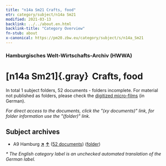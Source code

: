 ```yaml
---
title: "n14a Sm21 Crafts, food"
etr: category/subject/n14a Sm21
modified: 2021-03-13
backlink: ../../about.en.html
backlink-title: "Category Overview"
fn-stub: about
x-canonical: https://pm20.zbw.eu/category/subject/s/n14a_Sm21
---
```


### Hamburgisches Welt-Wirtschafts-Archiv (HWWA)
# [n14a Sm21]{.gray}&#8201; Crafts, food&#160; 





In total 1 subject folders, 52 documents - folders incomplete.
For material not published as folders, please check the [digitized micro-films](/film/h1_sh.de.html) (in German).

_For direct access to the documents, click the "(xy documents)" link, for folder information use the "(folder)" link._

## Subject archives


- A9 Hamburg [**&nearr;**](../../../geo/i/140905/about.en.html "Hamburg (all folders)") [**&uarr;**](../../../geo/about.en.html#A9 "Country category system") (<a href="https://pm20.zbw.eu/dfgview/sh/140905,145149" title="about: Hamburg : Crafts, food" target="_blank">52 documents</a>) ([folder](../../../../folder/sh/1409xx/140905/1451xx/145149/about.en.html))


_* The English category label is an unchecked automated translation of the German label._

